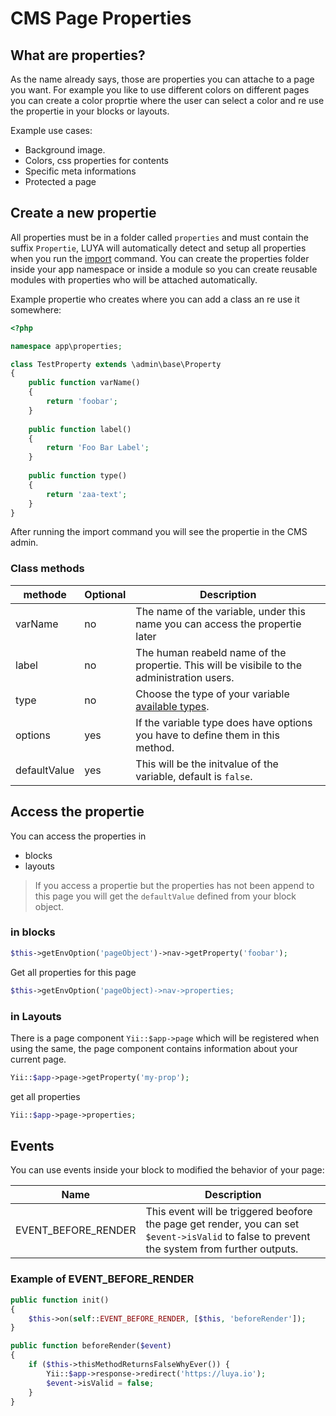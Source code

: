 CMS Page Properties
========================

What are properties?
--------------------

As the name already says, those are properties you can attache to a page you want. For example you like to use different colors on different pages you can create a color proprtie where the user can select a color and re use the propertie in your blocks or layouts.

Example use cases:

+ Background image.
+ Colors, css properties for contents
+ Specific meta informations
+ Protected a page

Create a new propertie
------------------------

All properties must be in a folder called `properties` and must contain the suffix `Propertie`, LUYA will automatically detect and setup all properties when you run the [import](luya-console.md) command. You can create the properties folder inside your app namespace or inside a module so you can create reusable modules with properties who will be attached automatically.

Example propertie who creates where you can add a class an re use it somewhere:

```php
<?php

namespace app\properties;

class TestProperty extends \admin\base\Property
{
    public function varName()
    {
        return 'foobar';
    }    
    
    public function label()
    {
        return 'Foo Bar Label';
    }
    
    public function type()
    {
        return 'zaa-text';
    }
}
```

After running the import command you will see the propertie in the CMS admin.


### Class methods

|methode	|Optional	|Description
|---		|---		|---
|varName	|no		|The name of the variable, under this name you can access the propertie later
|label		|no		|The human reabeld name of the propertie. This will be visibile to the administration users.
|type		|no		|Choose the type of your variable [available types](app-block-types.md).
|options	|yes	|If the variable type does have options you have to define them in this method.
|defaultValue|yes	|This will be the initvalue of the variable, default is `false`.

Access the propertie
---------------------------

You can access the properties in

+ blocks
+ layouts

> If you access a propertie but the properties has not been append to this page you will get the `defaultValue` defined from your block object.

### in blocks

```php
$this->getEnvOption('pageObject')->nav->getProperty('foobar');
```

Get all properties for this page

```php
$this->getEnvOption('pageObject)->nav->properties;
```

### in Layouts

There is a page component `Yii::$app->page` which will be registered when using the same, the page component contains information about your current page.


```php
Yii::$app->page->getProperty('my-prop');
```

get all properties

```php
Yii::$app->page->properties;
```

Events
------

You can use events inside your block to modified the behavior of your page:

|Name | Description |
|---  | ---
|EVENT_BEFORE_RENDER    |This event will be triggered beofore the page get render, you can set `$event->isValid` to false to prevent the system from further outputs.

### Example of EVENT_BEFORE_RENDER

```php
public function init()
{
    $this->on(self::EVENT_BEFORE_RENDER, [$this, 'beforeRender']);
}

public function beforeRender($event)
{
	if ($this->thisMethodReturnsFalseWhyEver()) {
		Yii::$app->response->redirect('https://luya.io');
    	$event->isValid = false;
	}
}
```



